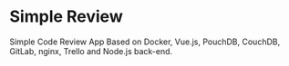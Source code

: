 # Simple Review

Simple Code Review App Based on Docker, Vue.js, PouchDB, CouchDB, GitLab, nginx, Trello and Node.js back-end.

